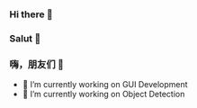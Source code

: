 ### Hi there 👋
### Salut 👋
### 嗨，朋友们 👋

- 🔭 I’m currently working on GUI Development
- 🔭 I’m currently working on Object Detection

<!--
**MingZx8/MingZx8** is a ✨ _special_ ✨ repository because its `README.md` (this file) appears on your GitHub profile.

Here are some ideas to get you started:

- 🔭 I’m currently working on ...
- 🌱 I’m currently learning ...
- 👯 I’m looking to collaborate on ...
- 🤔 I’m looking for help with ...
- 💬 Ask me about ...
- 📫 How to reach me: ...
- 😄 Pronouns: ...
- ⚡ Fun fact: ...
-->
